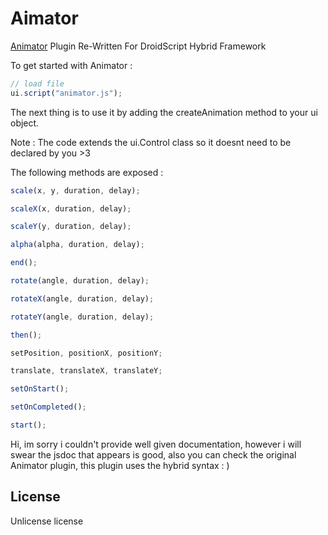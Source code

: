 # Aimator

[Animator](https://ds.justplayer.de/projects/animator) Plugin Re-Written For DroidScript Hybrid Framework

To get started with Animator :

```javascript
// load file
ui.script("animator.js");
```

The next thing is to use it by adding the createAnimation method to your ui object.

Note : The code extends the ui.Control class so it doesnt need to be declared by you >3

The following methods are exposed :

```javascript
scale(x, y, duration, delay);

scaleX(x, duration, delay);

scaleY(y, duration, delay);

alpha(alpha, duration, delay);

end();

rotate(angle, duration, delay);

rotateX(angle, duration, delay);

rotateY(angle, duration, delay);

then();

setPosition, positionX, positionY;

translate, translateX, translateY;

setOnStart();

setOnCompleted();

start();
```

Hi, im sorry i couldn't provide well given documentation, however i will swear the jsdoc that appears is good, also you can check the original Animator plugin, this plugin uses the hybrid syntax : )

## License

Unlicense license
